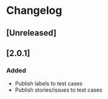 # Changelog

## [Unreleased]

## [2.0.1]
### Added
- Publish labels to test cases
- Publish stories/issues to test cases